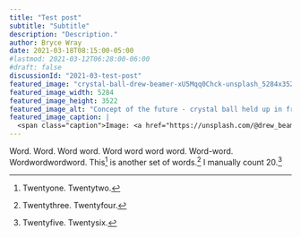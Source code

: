 ```yaml
---
title: "Test post"
subtitle: "Subtitle"
description: "Description."
author: Bryce Wray
date: 2021-03-18T08:15:00-05:00
#lastmod: 2021-03-12T06:28:00-06:00
#draft: false
discussionId: "2021-03-test-post"
featured_image: "crystal-ball-drew-beamer-xU5Mqq0Chck-unsplash_5284x3522.jpg"
featured_image_width: 5284
featured_image_height: 3522
featured_image_alt: "Concept of the future - crystal ball held up in front of beachside sunset"
featured_image_caption: |
  <span class="caption">Image: <a href="https://unsplash.com/@drew_beamer?utm_source=unsplash&utm_medium=referral&utm_content=creditCopyText">Drew Beamer</a>; <a href="/s/photos/future?utm_source=unsplash&utm_medium=referral&utm_content=creditCopyText">Unsplash</a></span>
---
```


Word. Word. Word word. Word word word word. Word-word. Wordwordwordword. This[^fn1] is another set of words.[^fn2] I manually count 20.[^fn3]

[^fn1]: Twentyone. Twentytwo.

[^fn2]: Twentythree. Twentyfour.

[^fn3]: Twentyfive. Twentysix.